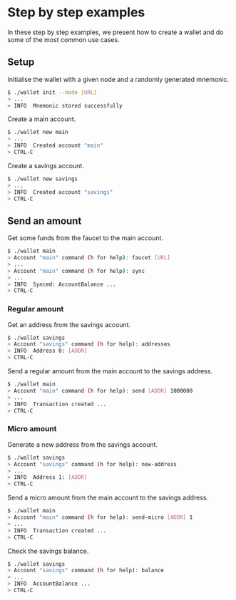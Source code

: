 # Step by step examples

In these step by step examples, we present how to create a wallet and do some of the most common use cases.

## Setup

Initialise the wallet with a given node and a randomly generated mnemonic.
<!-- TODO: replace with testnet URL -->
```sh
$ ./wallet init --node [URL]
> ...
> INFO  Mnemonic stored successfully
```

Create a main account.
```sh
$ ./wallet new main
> ...
> INFO  Created account "main"
> CTRL-C
```

Create a savings account.
```sh
$ ./wallet new savings
> ...
> INFO  Created account "savings"
> CTRL-C
```

## Send an amount

Get some funds from the faucet to the main account.
<!-- TODO: replace with testnet URL -->
```sh
$ ./wallet main
> Account "main" command (h for help): faucet [URL]
> ...
> Account "main" command (h for help): sync
> ...
> INFO  Synced: AccountBalance ...
> CTRL-C
```

### Regular amount

Get an address from the savings account.
```sh
$ ./wallet savings
> Account "savings" command (h for help): addresses
> INFO  Address 0: [ADDR]
> CTRL-C
```

Send a regular amount from the main account to the savings address.
```sh
$ ./wallet main
> Account "main" command (h for help): send [ADDR] 1000000
> ...
> INFO  Transaction created ...
> CTRL-C
```

### Micro amount

Generate a new address from the savings account.
```sh
$ ./wallet savings
> Account "savings" command (h for help): new-address
> ...
> INFO  Address 1: [ADDR]
> CTRL-C
```

Send a micro amount from the main account to the savings address.
```sh
$ ./wallet main
> Account "main" command (h for help): send-micro [ADDR] 1
> ...
> INFO  Transaction created ...
> CTRL-C
```

Check the savings balance.
```sh
$ ./wallet savings
> Account "savings" command (h for help): balance
> ...
> INFO  AccountBalance ...
> CTRL-C
```
